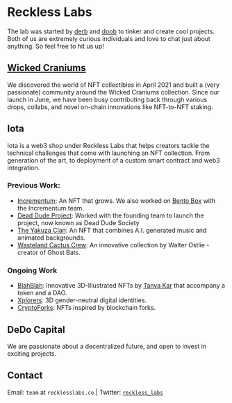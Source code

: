 # Reckless Labs

The lab was started by [derb](https://twitter.com/wickedderb) and [doob](https://twitter.com/wickeddoob) to tinker and create cool projects. Both of us are extremely curious individuals and love to chat just about anything. So feel free to hit us up!

## [Wicked Craniums](https://wickedcranium.com/)

We discovered the world of NFT collectibles in April 2021 and built a (very passionate) community around the Wicked Craniums collection. Since our launch in June, we have been busy contributing back through various drops, collabs, and novel on-chain innovations like NFT-to-NFT staking.

## Iota

Iota is a web3 shop under Reckless Labs that helps creators tackle the technical challenges that come with launching an NFT collection. From generation of the art, to deployment of a custom smart contract and web3 integration.

### Previous Work:

- [Incrementum](https://opensea.io/collection/incrementum): An NFT that grows. We also worked on [Bento Box](https://opensea.io/collection/bentoboxnft) with the Incrementum team.
- [Dead Dude Project](https://opensea.io/collection/deaddudesociety): Worked with the founding team to launch the project, now known as Dead Dude Society
- [The Yakuza Clan](https://opensea.io/collection/yakuzanft): An NFT that combines A.I. generated music and animated backgrounds.
- [Wasteland Cactus Crew](https://opensea.io/collection/wlcc): An innovative collection by Walter Ostlie - creator of Ghost Bats.

### Ongoing Work

- [BlahBlah](https://blahblah.art/): Innovative 3D-Illustrated NFTs by [Tanya Kar](https://tanyakar.com/) that accompany a token and a DAO.
- [Xplorers](https://xplorers.io): 3D gender-neutral digital identities.
- [CryptoForks](https://cryptoforksnft.com/): NFTs inspired by blockchain forks.

## DeDo Capital

We are passionate about a decentralized future, and open to invest in exciting projects.

## Contact

Email: `team` at `recklesslabs.co` | Twitter: [`reckless_labs`](https://twitter.com/reckless_labs)
